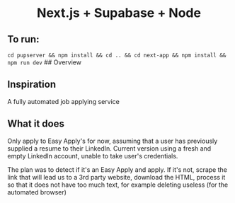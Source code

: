 <h1 align="center"><b>Next.js</b> + <b>Supabase</b> + <b>Node</b></h1>
<h2>To run:</h2>
<code>cd pupserver && npm install && cd .. && cd next-app && npm install && npm run dev</code>
## Overview

## Inspiration
A fully automated job applying service
## What it does
Only apply to Easy Apply's for now, assuming that a user has previously supplied a resume to their LinkedIn. 
Current version using a fresh and empty LinkedIn account, unable to take user's credentials.

The plan was to detect if it's an Easy Apply and apply. If it's not, scrape the link that will lead us to a 3rd party website, download the HTML, process it so that it does not have too much text, for example deleting useless (for the automated browser) <script>, <body>, <head> tags,. etc. and ask ChatGPT 4 API an accurate prompt: 

"for this {html}, write a Puppeteer script that uses accurate CSS selectors and input the user's data into correct fields: {user_data}, if cover letter field exists, write a cover letter using {resume} and {short_story} (earlier supplied by user, to prevent sounding soulless and emphasize user's strengths). STRICTLY RETURN THE PUPPETEER CODE WITH DESIRED INFORMATION."

This API call would return a Puppeteer script, that we could simply extract and execute inside our Node server like this: exec(script)
## How we built it

## Challenges we ran into
Glassdoor and Indeed's heavy bot detection and combat with captchas, dynamic CSS classes. The transition to LinkedIn was made at 3am on the day of submissions.
## Accomplishments that we're proud of
Undetected by LinkedIn
## What we learned
Running a website and a dedicated node server on one machine, 
What we learned and is not shown in project:
[x] Executing code from API calls (not in submission)
[x] Very accurate Chat GPT prompts
[x] New, experimental NextJS 13 'app' folder with server components
[x] Safe credentials handling in server/client components
[x] In-depth Puppeteer library tricks
[x] In-depth Automated Browser bot anti-detection
## What's next for CareersGPT
Handle all variants of easy submits (some require to make you pick options instead of one click), protect against bot detection and apply on 3rd party websites!

